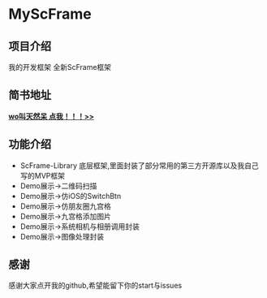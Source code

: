 # MyScFrame

## 项目介绍
我的开发框架
全新ScFrame框架

## 简书地址
**[wo叫天然呆    点我！！！>>](https://www.jianshu.com/u/b55a43d1711d)**



## 功能介绍
 - ScFrame-Library
底层框架,里面封装了部分常用的第三方开源库以及我自己写的MVP框架
 - Demo展示->二维码扫描
 - Demo展示->仿iOS的SwitchBtn
 - Demo展示->仿朋友圈九宫格
 - Demo展示->九宫格添加图片
 - Demo展示->系统相机与相册调用封装
 - Demo展示->图像处理封装

## 感谢
感谢大家点开我的github,希望能留下你的start与issues
